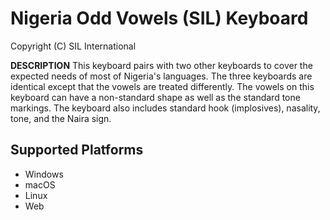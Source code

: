 Nigeria Odd Vowels (SIL) Keyboard
=====================

Copyright (C) SIL International

__DESCRIPTION__
This keyboard pairs with two other keyboards to cover the expected needs of most of Nigeria's languages. The three keyboards are identical except that the vowels are treated differently. The vowels on this keyboard can have a non-standard shape as well as the standard tone markings. The keyboard also includes standard hook (implosives), nasality, tone, and the Naira sign.

Supported Platforms
-------------------
 * Windows
 * macOS
 * Linux
 * Web

